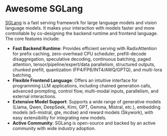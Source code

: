 # Awesome SGLang

[SGLang](https://github.com/sgl-project/sglang) is a fast serving framework for large language models and vision language models. It makes your interaction with models faster and more controllable by co-designing the backend runtime and frontend language. The core features include:

* **Fast Backend Runtime**: Provides efficient serving with RadixAttention for prefix caching, zero-overhead CPU scheduler, prefill-decode disaggregation, speculative decoding, continuous batching, paged attention, tensor/pipeline/expert/data parallelism, structured outputs, chunked prefill, quantization (FP4/FP8/INT4/AWQ/GPTQ), and multi-lora batching.
* **Flexible Frontend Language**: Offers an intuitive interface for programming LLM applications, including chained generation calls, advanced prompting, control flow, multi-modal inputs, parallelism, and external interactions.
* **Extensive Model Support**: Supports a wide range of generative models (Llama, Qwen, DeepSeek, Kimi, GPT, Gemma, Mistral, etc.), embedding models (e5-mistral, gte, mcdse) and reward models (Skywork), with easy extensibility for integrating new models.
* **Active Community**: SGLang is open-source and backed by an active community with wide industry adoption.

